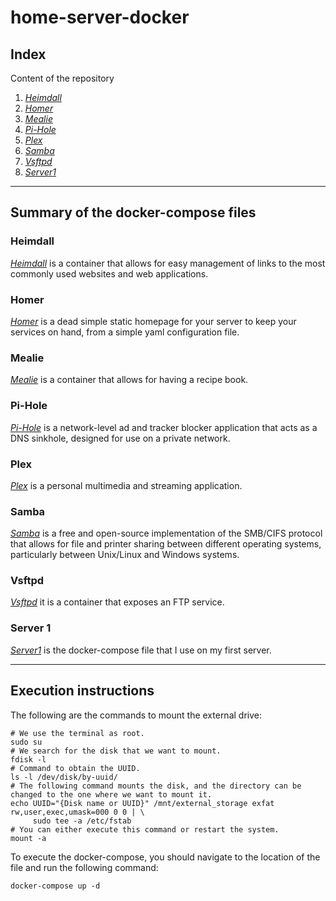 # **home-server-docker**

## **Index**

Content of the repository

1. *[Heimdall](./heimdall_container)*
2. *[Homer](./homer_container)*
3. *[Mealie](./mealie_container)*
4. *[Pi-Hole](./pihole_container)*
5. *[Plex](./plex_container)*
6. *[Samba](./samba_container)*
7. *[Vsftpd](./vsftpd_container)*
8. *[Server1](./server1)*

<hr>

## **Summary of the docker-compose files**

### **Heimdall**

*[Heimdall](./heimdall_container)* is a container that allows for easy management of links to the most commonly used websites and web applications.

### **Homer**

*[Homer](./homer_container)* is a dead simple static homepage for your server to keep your services on hand, from a simple yaml configuration file.

### **Mealie**

*[Mealie](./mealie_container)* is a container that allows for having a recipe book.

### **Pi-Hole**

*[Pi-Hole](./pihole_container)* is a network-level ad and tracker blocker application that acts as a DNS sinkhole, designed for use on a private network.

### **Plex**

*[Plex](./plex_container)* is a personal multimedia and streaming application.

### **Samba**

*[Samba](./samba_container)* is a free and open-source implementation of the SMB/CIFS protocol that allows for file and printer sharing between different operating systems, particularly between Unix/Linux and Windows systems.

### **Vsftpd**

*[Vsftpd](./vsftpd_container)* it is a container that exposes an FTP service.

### **Server 1**

*[Server1](./server1)* is the docker-compose file that I use on my first server.

<hr>

## **Execution instructions**

The following are the commands to mount the external drive:

```
# We use the terminal as root.
sudo su
# We search for the disk that we want to mount.
fdisk -l
# Command to obtain the UUID.
ls -l /dev/disk/by-uuid/
# The following command mounts the disk, and the directory can be changed to the one where we want to mount it.
echo UUID="{Disk name or UUID}" /mnt/external_storage exfat rw,user,exec,umask=000 0 0 | \
     sudo tee -a /etc/fstab
# You can either execute this command or restart the system.
mount -a
```

To execute the docker-compose, you should navigate to the location of the file and run the following command:

```
docker-compose up -d
```
